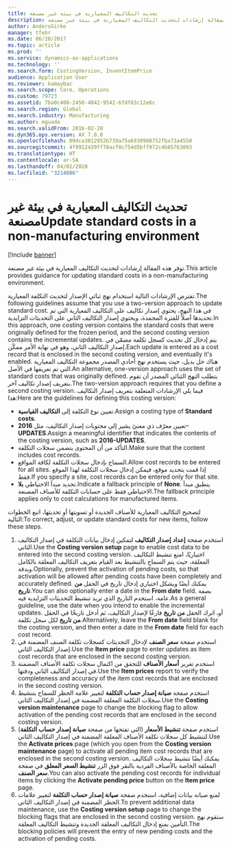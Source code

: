 ```yaml
---
title: تحديث التكاليف المعيارية في بيئة غير مصنعة
description: توفر هذه المقالة إرشادات لتحديث التكاليف المعيارية في بيئة غير مصنعة.
author: AndersGirke
manager: tfehr
ms.date: 06/20/2017
ms.topic: article
ms.prod: ''
ms.service: dynamics-ax-applications
ms.technology: ''
ms.search.form: CostingVersion, InventItemPrice
audience: Application User
ms.reviewer: kamaybac
ms.search.scope: Core, Operations
ms.custom: 79723
ms.assetid: 7ba0c408-2450-4042-9542-6fdf83c12e6c
ms.search.region: Global
ms.search.industry: Manufacturing
ms.author: mguada
ms.search.validFrom: 2016-02-28
ms.dyn365.ops.version: AX 7.0.0
ms.openlocfilehash: 09dca3012952b739a75a6930908752fba73a4550
ms.sourcegitcommit: 4f9912439ff78acf0c754d5bff972c4b85763093
ms.translationtype: HT
ms.contentlocale: ar-SA
ms.lasthandoff: 04/02/2020
ms.locfileid: "3214086"
---
```

# <a name="update-standard-costs-in-a-non-manufacturing-environment"></a><span data-ttu-id="a119a-103">تحديث التكاليف المعيارية في بيئة غير مصنعة</span><span class="sxs-lookup"><span data-stu-id="a119a-103">Update standard costs in a non-manufacturing environment</span></span>

[!include [banner](../includes/banner.md)]

<span data-ttu-id="a119a-104">توفر هذه المقالة إرشادات لتحديث التكاليف المعيارية في بيئة غير مصنعة.</span><span class="sxs-lookup"><span data-stu-id="a119a-104">This article provides guidance for updating standard costs in a non-manufacturing environment.</span></span>

<span data-ttu-id="a119a-105">تفترض الإرشادات التالية استخدام نهج ثنائي الإصدار لتحديث التكلفة المعيارية.</span><span class="sxs-lookup"><span data-stu-id="a119a-105">The following guidelines assume that you use a two-version approach to update standard cost.</span></span> <span data-ttu-id="a119a-106">في هذا النهج، يحتوي إصدار تكاليف على التكاليف المعيارية التي تم تحديدها أصلاً للفترة المجمدة، ويحتوي إصدار التكاليف الثاني على التحديثات التزايدية.</span><span class="sxs-lookup"><span data-stu-id="a119a-106">In this approach, one costing version contains the standard costs that were originally defined for the frozen period, and the second costing version contains the incremental updates.</span></span> <span data-ttu-id="a119a-107">يتم إدخال كل تحديث كسجل تكلفة مضمّن في إصدار التكاليف الثاني، وهو في نهاية الأمر ممكّن.</span><span class="sxs-lookup"><span data-stu-id="a119a-107">Each update is entered as a cost record that is enclosed in the second costing version, and eventually it's enabled.</span></span> <span data-ttu-id="a119a-108">هناك حل بديل، حيث يستخدم نهج أحادي المصدر مجموعة التكاليف المعيارية التي تم تعريفها في الأصل.</span><span class="sxs-lookup"><span data-stu-id="a119a-108">An alternative, one-version approach uses the set of standard costs that was originally defined.</span></span> <span data-ttu-id="a119a-109">يتطلب النهج الثنائي المصدر أن تقوم بتعريف إصدار تكاليف آخر.</span><span class="sxs-lookup"><span data-stu-id="a119a-109">The two-version approach requires that you define a second costing version.</span></span> <span data-ttu-id="a119a-110">فيما يلي الإرشادات المتعلقة بتعريف إصدار التكاليف هذا:</span><span class="sxs-lookup"><span data-stu-id="a119a-110">Here are the guidelines for defining this costing version:</span></span>

-   <span data-ttu-id="a119a-111">تعيين نوع التكلفة إلى **التكاليف القياسية**.</span><span class="sxs-lookup"><span data-stu-id="a119a-111">Assign a costing type of **Standard costs**.</span></span>
-   <span data-ttu-id="a119a-112">تعيين معرّف ذي معنىً يشير إلى محتويات إصدار التكاليف، مثل **2016-UPDATES**.</span><span class="sxs-lookup"><span data-stu-id="a119a-112">Assign a meaningful identifier that indicates the contents of the costing version, such as **2016-UPDATES**.</span></span>
-   <span data-ttu-id="a119a-113">التأكد من أن المحتوى يتضمن سجلات التكلفة.</span><span class="sxs-lookup"><span data-stu-id="a119a-113">Make sure that the content includes cost records.</span></span>
-   <span data-ttu-id="a119a-114">السماح بإدخال سجلات التكلفة لكافة المواقع.</span><span class="sxs-lookup"><span data-stu-id="a119a-114">Allow cost records to be entered for all sites.</span></span> <span data-ttu-id="a119a-115">إذا قمت بتحديد موقع، فيمكن إدخال سجلات التكلفة لهذا الموقع فقط.</span><span class="sxs-lookup"><span data-stu-id="a119a-115">If you specify a site, cost records can be entered only for that site.</span></span>
-   <span data-ttu-id="a119a-116">تحديد مبدأ الاحتياطي **بلا**.</span><span class="sxs-lookup"><span data-stu-id="a119a-116">Indicate a fallback principle of **None**.</span></span> <span data-ttu-id="a119a-117">ينطبق مبدأ الاحتياطي فقط على حسابات التكلفة للأصناف المصنعة.</span><span class="sxs-lookup"><span data-stu-id="a119a-117">The fallback principle applies only to cost calculations for manufactured items.</span></span>

<span data-ttu-id="a119a-118">لتصحيح التكاليف المعيارية للأصناف الجديدة أو تسويتها أو تحديثها، اتبع الخطوات التالية:</span><span class="sxs-lookup"><span data-stu-id="a119a-118">To correct, adjust, or update standard costs for new items, follow these steps.</span></span>

1.  <span data-ttu-id="a119a-119">استخدم صفحة **إعداد** **إصدار التكاليف** لتمكين إدخال بيانات التكلفة في إصدار التكاليف الثاني.</span><span class="sxs-lookup"><span data-stu-id="a119a-119">Use the **Costing version** **setup** page to enable cost data to be entered into the second costing version.</span></span> <span data-ttu-id="a119a-120">اختياريًا، امنع تنشيط التكاليف المعلقة، حيث يتم السماح بالتنشيط بعد القيام بتعريف التكاليف المعلقة بالكامل وبدقة.</span><span class="sxs-lookup"><span data-stu-id="a119a-120">Optionally, prevent the activation of pending costs, so that activation will be allowed after pending costs have been completely and accurately defined.</span></span> <span data-ttu-id="a119a-121">يمكنك أيضًا وبشكل اختياري إدخال تاريخ في الحقل **من تاريخ**.</span><span class="sxs-lookup"><span data-stu-id="a119a-121">You can also optionally enter a date in the **From date** field.</span></span> <span data-ttu-id="a119a-122">بصفة عامة، استخدم التاريخ الذي تريد تنشيط التحديثات التزايدية فيه.</span><span class="sxs-lookup"><span data-stu-id="a119a-122">As a general guideline, use the date when you intend to enable the incremental updates.</span></span> <span data-ttu-id="a119a-123">أو، اترك الحقل **من تاريخ** فارغًا لإصدار التكاليف، ثم أدخل تاريخًا في الحقل **من تاريخ** لكل سجل تكلفة.</span><span class="sxs-lookup"><span data-stu-id="a119a-123">Alternatively, leave the **From date** field blank for the costing version, and then enter a date in the **From date** field for each cost record.</span></span>
2.  <span data-ttu-id="a119a-124">استخدم صفحة **سعر الصنف** لإدخال التحديثات كسجلات تكلفة الصنف المضمنة في إصدار التكاليف الثاني.</span><span class="sxs-lookup"><span data-stu-id="a119a-124">Use the **Item price** page to enter updates as item cost records that are enclosed in the second costing version.</span></span>
3.  <span data-ttu-id="a119a-125">استخدم تقرير **أسعار الأصناف‬** للتحقق من اكتمال سجلات تكلفة الأصناف المضمنة في إصدار التكاليف الثاني ودقتها.</span><span class="sxs-lookup"><span data-stu-id="a119a-125">Use the **Item prices** report to verify the completeness and accuracy of the item cost records that are enclosed in the second costing version.</span></span>
4.  <span data-ttu-id="a119a-126">استخدم صفحة **صيانة إصدار حساب التكلفة‬** لتغيير علامة الحظر للسماح بتنشيط سجلات التكلفة المعلقة المضمنة في إصدار التكاليف الثاني.</span><span class="sxs-lookup"><span data-stu-id="a119a-126">Use the **Costing version maintenance** page to change the blocking flag to allow activation of the pending cost records that are enclosed in the second costing version.</span></span>
5.  <span data-ttu-id="a119a-127">استخدم صفحة **تنشيط الأسعار** (التي تفتحها من صفحة **صيانة إصدار حساب التكلفة**) لتنشيط كل سجلات تكلفة الأصناف المعلقة المضمنة في إصدار التكاليف الثاني.</span><span class="sxs-lookup"><span data-stu-id="a119a-127">Use the **Activate prices** page (which you open from the **Costing version maintenance** page) to activate all pending item cost records that are enclosed in the second costing version.</span></span> <span data-ttu-id="a119a-128">يمكنك أيضًا تنشيط سجلات التكاليف المعلقة الخاصة بالأصناف الفردية بالنقر فوق الزر **تنشيط السعر المعلق‬** في صفحة **سعر الصنف**.</span><span class="sxs-lookup"><span data-stu-id="a119a-128">You can also activate the pending cost records for individual items by clicking the **Activate pending price** button on the **Item price** page.</span></span>
6.  <span data-ttu-id="a119a-129">لمنع صيانة بيانات إضافية، استخدم صفحة **صيانة إصدار حساب التكلفة‬** لتغيير علامات الحظر المضمنة في إصدار التكاليف الثاني.</span><span class="sxs-lookup"><span data-stu-id="a119a-129">To prevent additional data maintenance, use the **Costing version setup** page to change the blocking flags that are enclosed in the second costing version.</span></span> <span data-ttu-id="a119a-130">ستقوم نهج التأمين بمنع إدخال التكاليف المعلقة الجديدة وتنشيط التكاليف المعلقة.</span><span class="sxs-lookup"><span data-stu-id="a119a-130">The blocking policies will prevent the entry of new pending costs and the activation of pending costs.</span></span>




